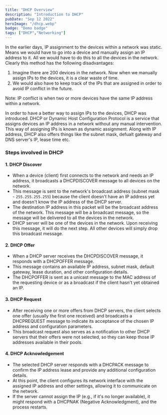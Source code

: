 ```yaml
---
title: "DHCP Overview"
description: "Introduction to DHCP"
pubDate: "Sep 12 2022"
heroImage: "/dhcp.webp"
badge: "Demo badge"
tags: ["DHCP","Networking"]
---
```


In the earlier days, IP assignment to the devices within a network was static. Means we would have to go into a device and manually assign an IP address to it. All we would have to do this to all the devices in the network. Clearly this method has the following disadvantages:

1. Imagine there are 200 devices in the network. Now when we manually assign IPs to the devices, it is a clear waste of time.
2. We would also have to keep track of the IPs that are assigned in order to avoid IP conflict in the future.

Note: IP conflict is when two or more devices have the same IP address within a network.

In order to have a better way to assign IPs to the devices, DHCP was introduced. DHCP or Dynamic Host Configuration Protocol is a service that assigns devices an IP address in a network without any manual intervention. This way of assigning IPs is known as dynamic assignment. Along with IP address, DHCP also offers things like the subnet mask, defualt gateway and DNS server's IP, lease time etc.

### Steps involved in DHCP

#### 1. DHCP Discover

- When a device (client) first connects to the network and needs an IP address, it broadcasts a DHCPDISCOVER message to all devices on the network.
- This message is sent to the network's broadcast address (subnet mask - `255.255.255.255`) because the client doesn't have an IP address yet and doesn't know the IP address of the DHCP server.
- The destination IP address in this packet will be the broadcast address of the network. This message will be a broadcast message, so the message will be delivered to all the devices in the network. 
- DHCP server will be one of the devices in the network. Upon receiving this message, it will do the next step. All other devices will simply drop this broadcast message.

#### 2. DHCP Offer

- When a DHCP server receives the DHCPDISCOVER message, it responds with a DHCPOFFER message.
- This message contains an available IP address, subnet mask, default gateway, lease duration, and other configuration details.
- The DHCPOFFER is sent as a unicast message to the MAC address of the requesting device or as a broadcast if the client hasn't yet obtained an IP.

#### 3. DHCP Request

- After receiving one or more offers from DHCP servers, the client selects one offer (usually the first one received) and broadcasts a DHCPREQUEST message to indicate its acceptance of the chosen IP address and configuration parameters.
- This broadcast request also serves as a notification to other DHCP servers that their offers were not selected, so they can keep those IP addresses available in their pools.

#### 4. DHCP Acknowledgement

- The selected DHCP server responds with a DHCPACK message to confirm the IP address lease and provide any additional configuration details.
- At this point, the client configures its network interface with the assigned IP address and other settings, allowing it to communicate on the network.
- If the server cannot assign the IP (e.g., if it's no longer available), it might respond with a DHCPNAK (Negative Acknowledgment), and the process restarts.
